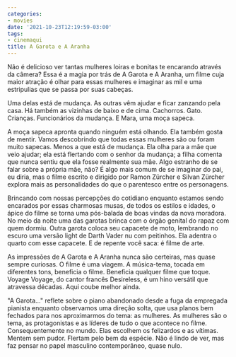```yaml
---
categories:
- movies
date: '2021-10-23T12:19:59-03:00'
tags:
- cinemaqui
title: A Garota e A Aranha
---
```


Não é delicioso ver tantas mulheres loiras e bonitas te encarando através da câmera? Essa é a magia por trás de A Garota e A Aranha, um filme cuja maior atração é olhar para essas mulheres e imaginar as mil e uma estripulias que se passa por suas cabeças.

Uma delas está de mudança. As outras vêm ajudar e ficar zanzando pela casa. Há também as vizinhas de baixo e de cima. Cachorros. Gato. Crianças. Funcionários da mudança. E Mara, uma moça sapeca.

A moça sapeca apronta quando ninguém está olhando. Ela também gosta de mentir. Vamos descobrindo que todas essas mulheres são ou foram muito sapecas. Menos a que está de mudança. Ela olha para a mãe que veio ajudar; ela está flertando com o senhor da mudança; a filha comenta que nunca sentiu que ela fosse realmente sua mãe. Algo estranho de se falar sobre a própria mãe, não? É algo mais comum de se imaginar do pai, eu diria, mas o filme escrito e dirigido por Ramon Zürcher e Silvan Zürcher explora mais as personalidades do que o parentesco entre os personagens.

Brincando com nossas percepções do cotidiano enquanto estamos sendo encarados por essas charmosas musas, de todos os estilos e idades, o ápice do filme se torna uma pós-balada de boas vindas da nova moradora. No meio da noite uma das garotas brinca com o órgão genital do rapaz com quem dormiu. Outra garota coloca seu capacete de moto, lembrando no escuro uma versão light de Darth Vader nu com peitinhos. Ela adentra o quarto com esse capacete. E de repente você saca: é filme de arte.

As impressões de A Garota e A Aranha nunca são certeiras, mas quase sempre curiosas. O filme é uma viagem. A música-tema, tocada em diferentes tons, beneficia o filme. Beneficia qualquer filme que toque. Voyage Voyage, do cantor francês Desireless, é um hino versátil que atravessa décadas. Aqui coube melhor ainda.

"A Garota..." reflete sobre o piano abandonado desde a fuga da empregada pianista enquanto observamos uma direção solta, que usa planos bem fechados para nos aproximarmos do tema: as mulheres. As mulheres são o tema, as protagonistas e as líderes de tudo o que acontece no filme. Consequentemente no mundo. Elas escolhem os felizardos e as vítimas. Mentem sem pudor. Flertam pelo bem da espécie. Não é lindo de ver, mas faz pensar no papel masculino contemporâneo, quase nulo.